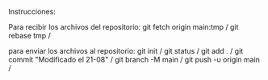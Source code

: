 Instrucciones:

Para recibir los archivos del repositorio:
git fetch origin main:tmp /
git rebase tmp /

para enviar los archivos al repositorio:
git init /
git status /
git add . /
git commit "Modificado el 21-08" /
git branch -M main /
git push -u origin main /

